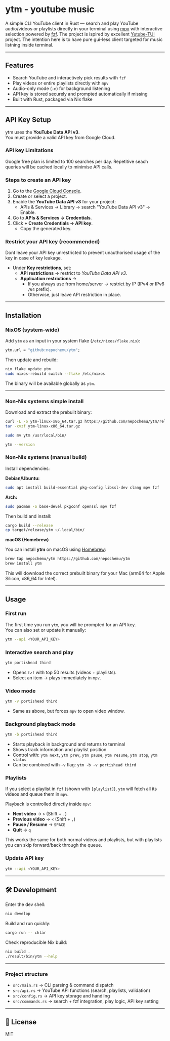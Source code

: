 # ytm - youtube music

A simple CLI YouTube client in Rust — search and play YouTube audio/videos or playlists directly in your terminal using [mpv](https://mpv.io/) with interactive selection powered by [fzf](https://github.com/junegunn/fzf). The project is ispired by excellent [Yutube-TUI](https://github.com/Siriusmart/youtube-tui) project. The intention here is to have pure gui-less client targeted for music listning inside terminal.

---

## Features

- Search YouTube and interactively pick results with `fzf`
- Play videos or entire playlists directly with `mpv`
- Audio-only mode (`-n`) for background listening
- API key is stored securely and prompted automatically if missing
- Built with Rust, packaged via Nix flake

---

## API Key Setup

ytm uses the **YouTube Data API v3**.  
You must provide a valid API key from Google Cloud. 

### API key Limitations
Google free plan is limited to 100 searches per day. Repetitive seach queries will be cached locally to minimise API calls.


### Steps to create an API key

1. Go to the [Google Cloud Console](https://console.cloud.google.com/).  
2. Create or select a project.  
3. Enable the **YouTube Data API v3** for your project:
   - APIs & Services → Library → search "YouTube Data API v3" → Enable.
4. Go to **APIs & Services → Credentials**.  
5. Click **+ Create Credentials → API key**.  
   - Copy the generated key.

### Restrict your API key (recommended)
Dont leave your API key unrestricted to prevent unauthorised usage of the key in case of key leakage.

- Under **Key restrictions**, set:
  - **API restrictions** → restrict to *YouTube Data API v3*.  
  - **Application restrictions** →  
    - If you always use from home/server → restrict by IP (IPv4 or IPv6 `/64` prefix).  
    - Otherwise, just leave API restriction in place.




---

## Installation

### NixOS (system-wide)

Add `ytm` as an input in your system flake (`/etc/nixos/flake.nix`):

```nix
ytm.url = "github:nepochemu/ytm";
```

Then update and rebuild:

```bash
nix flake update ytm
sudo nixos-rebuild switch --flake /etc/nixos
```

The binary will be available globally as `ytm`.

---

### Non-Nix systems simple install

Download and extract the prebuilt binary:

```bash
curl -L -o ytm-linux-x86_64.tar.gz https://github.com/nepochemu/ytm/releases/download/v0.2.6/ytm-linux-x86_64.tar.gz
tar -xvzf ytm-linux-x86_64.tar.gz

sudo mv ytm /usr/local/bin/

ytm --version
```


### Non-Nix systems (manual build)

Install dependencies:

**Debian/Ubuntu:**

```bash
sudo apt install build-essential pkg-config libssl-dev clang mpv fzf
```

**Arch:**

```bash
sudo pacman -S base-devel pkgconf openssl mpv fzf
```

Then build and install:

```bash
cargo build --release
cp target/release/ytm ~/.local/bin/
```


**macOS (Homebrew)**

You can install **ytm** on macOS using [Homebrew](https://brew.sh/):

```bash
brew tap nepochemu/ytm https://github.com/nepochemu/ytm
brew install ytm
```

This will download the correct prebuilt binary for your Mac (arm64 for Apple Silicon, x86_64 for Intel).


---

## Usage


### First run

The first time you run `ytm`, you will be prompted for an API key.  
You can also set or update it manually:

```bash
ytm --api <YOUR_API_KEY>
```

### Interactive search and play

```bash
ytm portishead third
```

- Opens `fzf` with top 50 results (videos + playlists).
- Select an item → plays immediately in `mpv`.

### Video mode

```bash
ytm -v portishead third
```

- Same as above, but forces `mpv` to open video window.

### Background playback mode

```bash
ytm -b portishead third
```

- Starts playback in background and returns to terminal
- Shows track information and playlist position  
- Control with: `ytm next`, `ytm prev`, `ytm pause`, `ytm resume`, `ytm stop`, `ytm status`
- Can be combined with `-v` flag: `ytm -b -v portishead third`

### Playlists

If you select a playlist in `fzf` (shown with `[playlist]`), `ytm` will fetch all its videos and queue them in `mpv`.

Playback is controlled directly inside `mpv`:

- **Next video** → `>` (Shift + `.`)  
- **Previous video** → `<` (Shift + `,`)  
- **Pause / Resume** → `SPACE`  
- **Quit** → `q`

This works the same for both normal videos and playlists, but with playlists you can skip forward/back through the queue.



### Update API key

```bash
ytm --api <YOUR_API_KEY>
```

---

## 🛠 Development

Enter the dev shell:

```bash
nix develop
```

Build and run quickly:

```bash
cargo run -- chlär
```

Check reproducible Nix build:

```bash
nix build .
./result/bin/ytm --help
```

---

### Project structure

- `src/main.rs` → CLI parsing & command dispatch
- `src/api.rs` → YouTube API functions (search, playlists, validation)
- `src/config.rs` → API key storage and handling
- `src/commands.rs` → search + fzf integration, play logic, API key setting

---

## 📜 License

MIT
